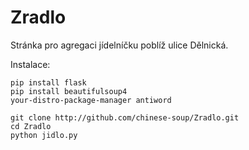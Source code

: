 # Zradlo

Stránka pro agregaci jídelníčku poblíž ulice Dělnická.

Instalace:
```
pip install flask
pip install beautifulsoup4
your-distro-package-manager antiword

git clone http://github.com/chinese-soup/Zradlo.git
cd Zradlo
python jidlo.py
```

